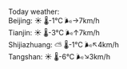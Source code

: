 Today weather:  
Beijing: ☀️   🌡️-1°C 🌬️→7km/h  
Tianjin: ☀️   🌡️-3°C 🌬️↑7km/h  
Shijiazhuang: ⛅️  🌡️-1°C 🌬️↖4km/h  
Tangshan: ☀️   🌡️-6°C 🌬️↘3km/h  
